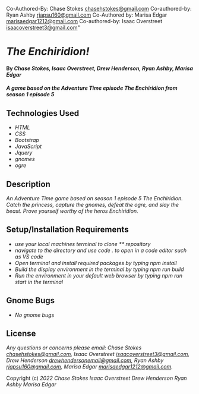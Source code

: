 Co-Authored-By: Chase Stokes <chasehstokes@gmail.com>
Co-authored-by: Ryan Ashby <rjapsu160@gmail.com>
Co-Authored by: Marisa Edgar <marisaedgar1212@gmail.com>
Co-authored-by: Isaac Overstreet <isaacoverstreet3@gmail.com>"

# _The Enchiridion!_

#### By _**Chase Stokes**, **Isaac Overstreet**, **Drew Henderson**, **Ryan Ashby**, **Marisa Edgar**_

#### _A game based on the Adventure Time episode The Enchiridion from season 1 episode 5_

## Technologies Used

* _HTML_
* _CSS_
* _Bootstrap_
* _JavaScript_
* _Jquery_
* _gnomes_
* _ogre_

## Description

_An Adventure Time game based on season 1 episode 5 The Enchiridion. Catch the princess, capture the gnomes, defeat the ogre, and slay the beast. Prove yourself worthy of the heros Enchiridion._

## Setup/Installation Requirements

* _use your local machines terminal to clone ** repository_
* _navigate to the directory and use *code .* to open in a code editor such as VS code_
* _Open terminal and install required packages by typing *npm install*_
* _Build the display environment in the terminal by typing *npm run build*_
* _Run the environment in your default web browser by typing *npm run start* in the terminal_


## Gnome Bugs

* _No gnome bugs_

## License

_Any questions or concerns please email:_ 
_Chase Stokes chasehstokes@gmail.com,_ 
_Isaac Overstreet isaacoverstreet3@gmail.com,_ 
_Drew Henderson drewhendersonemail@gmail.com,_ 
_Ryan Ashby rjapsu160@gmail.com,_ 
_Marisa Edgar marisaedgar1212@gmail.com._

Copyright (c) _2022_ _Chase Stokes_ _Isaac Overstreet_ _Drew Henderson_ _Ryan Ashby_ _Marisa Edgar_